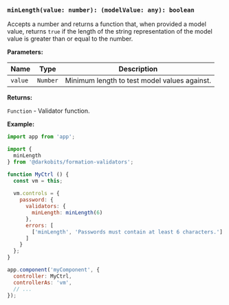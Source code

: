 ### `minLength(value: number): (modelValue: any): boolean`

Accepts a number and returns a function that, when provided a model value, returns `true` if the length of the string representation of the model value is greater than or equal to the number.

**Parameters:**

|Name|Type|Description|
|---|---|---|
|`value`|`Number`|Minimum length to test model values against.|

**Returns:**

`Function` - Validator function.

**Example:**

```js
import app from 'app';

import {
  minLength
} from '@darkobits/formation-validators';

function MyCtrl () {
  const vm = this;
  
  vm.controls = {
    password: {
      validators: {
        minLength: minLength(6)
      },
      errors: [
        ['minLength', 'Passwords must contain at least 6 characters.']
      ]
    }
  };
}

app.component('myComponent', {
  controller: MyCtrl,
  controllerAs: 'vm',
  // ...
});
```